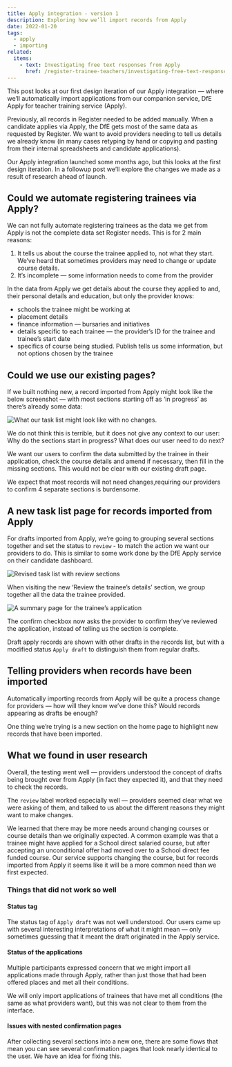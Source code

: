 ```yaml
---
title: Apply integration - version 1
description: Exploring how we’ll import records from Apply
date: 2022-01-20
tags:
  - apply
  - importing
related:
  items:
    - text: Investigating free text responses from Apply
      href: /register-trainee-teachers/investigating-free-text-responses-from-apply/
---
```


This post looks at our first design iteration of our Apply integration — where we’ll automatically import applications from our companion service, DfE Apply for teacher training service (Apply).

Previously, all records in Register needed to be added manually. When a candidate applies via Apply, the DfE gets most of the same data as requested by Register. We want to avoid providers needing to tell us details we already know (in many cases retyping by hand or copying and pasting from their internal spreadsheets and candidate applications).

Our Apply integration launched some months ago, but this looks at the first design iteration. In a followup post we’ll explore the changes we made as a result of research ahead of launch.

## Could we automate registering trainees via Apply?

We can not fully automate registering trainees as the data we get from Apply is not the complete data set Register needs. This is for 2 main reasons:

1. It tells us about the course the trainee applied to, not what they start. We’ve heard that sometimes providers may need to change or update course details.
2. It’s incomplete — some information needs to come from the provider

In the data from Apply we get details about the course they applied to and, their personal details and education, but only the provider knows:

- schools the trainee might be working at
- placement details
- finance information — bursaries and initiatives
- details specific to each trainee — the provider’s ID for the trainee and trainee’s start date
- specifics of course being studied. Publish tells us some information, but not options chosen by the trainee

## Could we use our existing pages?

If we built nothing new, a record imported from Apply might look like the below screenshot — with most sections starting off as ‘in progress’ as there’s already some data:

![What our task list might look like with no changes.](1-task-list-view-with-no-changes.png)

We do not think this is terrible, but it does not give any context to our user: Why do the sections start in progress? What does our user need to do next?

We want our users to confirm the data submitted by the trainee in their application, check the course details and amend if necessary, then fill in the missing sections. This would not be clear with our existing draft page.

We expect that most records will not need changes,requiring our providers to confirm 4 separate sections is burdensome.

## A new task list page for records imported from Apply

For drafts imported from Apply, we’re going to grouping several sections together and set the status to `review` - to match the action we want our providers to do. This is similar to some work done by the DfE Apply service on their candidate dashboard.

![Revised task list with review sections](2-task-list-with-new-review-sections.png)

When visiting the new ‘Review the trainee’s details’ section, we group together all the data the trainee provided.

![A summary page for the trainee’s application](3-trainee-application-summary-page.png)

The confirm checkbox now asks the provider to confirm they’ve reviewed the application, instead of telling us the section is complete.

Draft apply records are shown with other drafts in the records list, but with a modified status `Apply draft` to distinguish them from regular drafts.

## Telling providers when records have been imported

Automatically importing records from Apply will be quite a process change for providers — how will they know we’ve done this? Would records appearing as drafts be enough?

One thing we’re trying is a new section on the home page to highlight new records that have been imported.

## What we found in user research

Overall, the testing went well — providers understood the concept of drafts being brought over from Apply (in fact they expected it), and that they need to check the records.

The `review` label worked especially well — providers seemed clear what we were asking of them, and talked to us about the different reasons they might want to make changes.

We learned that there may be more needs around changing courses or course details than we originally expected. A common example was that a trainee might have applied for a School direct salaried course, but after accepting an unconditional offer had moved over to a School direct fee funded course. Our service supports changing the course, but for records imported from Apply it seems like it will be a more common need than we first expected.

### Things that did not work so well

#### Status tag

The status tag of `Apply draft` was not well understood. Our users came up with several interesting interpretations of what it might mean — only sometimes guessing that it meant the draft originated in the Apply service.

#### Status of the applications

Multiple participants expressed concern that we might import all applications made through Apply, rather than just those that had been offered places and met all their conditions.

We will only import applications of trainees that have met all conditions (the same as what providers want), but this was not clear to them from the interface.

#### Issues with nested confirmation pages

After collecting several sections into a new one, there are some flows that mean you can see several confirmation pages that look nearly identical to the user. We have an idea for fixing this.
